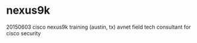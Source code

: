 # nexus9k
20150603 cisco nexus9k training (austin, tx)
avnet field tech consultant for cisco security
